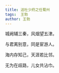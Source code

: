```yaml
---
title: 送杜少府之任蜀州 
tags:  王勃
author: 王勃
---
```


城阙辅三秦，风烟望五津。

与君离别意，同是宦游人。

海内存知己，天涯若比邻。

无为在歧路，儿女共沾巾。

